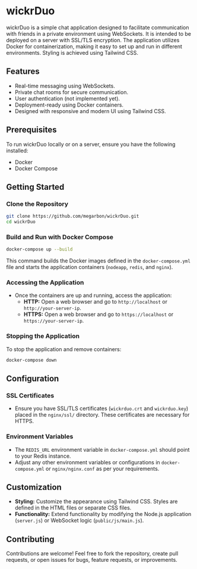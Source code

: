 # wickrDuo

wickrDuo is a simple chat application designed to facilitate communication with friends in a private environment using WebSockets. It is intended to be deployed on a server with SSL/TLS encryption. The application utilizes Docker for containerization, making it easy to set up and run in different environments. Styling is achieved using Tailwind CSS.

## Features

- Real-time messaging using WebSockets.
- Private chat rooms for secure communication.
- User authentication (not implemented yet).
- Deployment-ready using Docker containers.
- Designed with responsive and modern UI using Tailwind CSS.

## Prerequisites

To run wickrDuo locally or on a server, ensure you have the following installed:

- Docker
- Docker Compose

## Getting Started

### Clone the Repository

```bash
git clone https://github.com/megarbon/wickrDuo.git
cd wickrDuo
```

### Build and Run with Docker Compose

```bash
docker-compose up --build
```

This command builds the Docker images defined in the `docker-compose.yml` file and starts the application containers (`nodeapp`, `redis`, and `nginx`).

### Accessing the Application

- Once the containers are up and running, access the application:
  - **HTTP:** Open a web browser and go to `http://localhost` or `http://your-server-ip`.
  - **HTTPS:** Open a web browser and go to `https://localhost` or `https://your-server-ip`.

### Stopping the Application

To stop the application and remove containers:

```bash
docker-compose down
```

## Configuration

### SSL Certificates

- Ensure you have SSL/TLS certificates (`wickrduo.crt` and `wickrduo.key`) placed in the `nginx/ssl/` directory. These certificates are necessary for HTTPS.

### Environment Variables

- The `REDIS_URL` environment variable in `docker-compose.yml` should point to your Redis instance.
- Adjust any other environment variables or configurations in `docker-compose.yml` or `nginx/nginx.conf` as per your requirements.

## Customization

- **Styling:** Customize the appearance using Tailwind CSS. Styles are defined in the HTML files or separate CSS files.
- **Functionality:** Extend functionality by modifying the Node.js application (`server.js`) or WebSocket logic (`public/js/main.js`).

## Contributing

Contributions are welcome! Feel free to fork the repository, create pull requests, or open issues for bugs, feature requests, or improvements.

